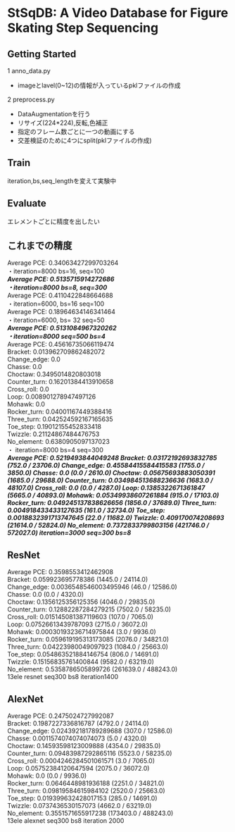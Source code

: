 # StSqDB: A Video Database for Figure Skating Step Sequencing


## Getting Started
1 anno_data.py
 * imageとlavel(0~12)の情報が入っているpklファイルの作成

2 preprocess.py
 * DataAugmentationを行う  
  * リサイズ(224*224),反転,色補正  
  * 指定のフレーム数ごとに一つの動画にする  
  * 交差検証のために4つにsplit(pklファイルの作成)


## Train
iteration,bs,seq_lengthを変えて実験中



## Evaluate
エレメントごとに精度を出したい


## これまでの精度  
Average PCE: 0.34063427299703264  
 ・iteration=8000 bs=16, seq=100  
***Average PCE: 0.5135715914272686  
 ・iteration=8000 bs=8, seq=300***      
Average PCE: 0.4110422848664688  
 ・iteration=6000, bs=16 seq=100  
Average PCE: 0.18964634146341464  
 ・iteration=6000, bs= 32 seq=50  
***Average PCE: 0.5131084967320262  
 ・iteration=8000 seq=500 bs=4***  
Average PCE: 0.45616735066119474  
Bracket: 0.013962709862482072  
Change_edge: 0.0  
Chasse: 0.0  
Choctaw: 0.3495014820803018  
Counter_turn: 0.16201384413910658  
Cross_roll: 0.0  
Loop: 0.008901278947497126  
Mohawk: 0.0  
Rocker_turn: 0.04001167449388416  
Three_turn: 0.042524592167165635  
Toe_step: 0.19012155452833418  
Twizzle: 0.21124867484476753  
No_element: 0.6380905097137023  
 ・ iteration=8000 bs=4 seq=300  
***Average PCE: 0.5219493844049248
Bracket: 0.03172192693832785 (752.0 / 23706.0)
Change_edge: 0.45584415584415583 (1755.0 / 3850.0)
Chasse: 0.0 (0.0 / 2610.0)
Choctaw: 0.05675693883050391 (1685.0 / 29688.0)
Counter_turn: 0.034984513688236636 (1683.0 / 48107.0)
Cross_roll: 0.0 (0.0 / 4287.0)
Loop: 0.1385322671361847 (5665.0 / 40893.0)
Mohawk: 0.05349938607261884 (915.0 / 17103.0)
Rocker_turn: 0.049245137838626656 (1856.0 / 37689.0)
Three_turn: 0.004918433433127635 (161.0 / 32734.0)
Toe_step: 0.0018832391713747645 (22.0 / 11682.0)
Twizzle: 0.409170074208693 (21614.0 / 52824.0)
No_element: 0.7372833799803156 (421746.0 / 572027.0)
iteration=3000 seq=300 bs=8***


## ResNet
Average PCE: 0.3598553412462908  
Bracket: 0.059923695778386 (1445.0 / 24114.0)  
Change_edge: 0.0036548546003495946 (46.0 / 12586.0)  
Chasse: 0.0 (0.0 / 4320.0)  
Choctaw: 0.1356125356125356 (4046.0 / 29835.0)  
Counter_turn: 0.12882287284279215 (7502.0 / 58235.0)  
Cross_roll: 0.015145081387119603 (107.0 / 7065.0)  
Loop: 0.07526613439787093 (2715.0 / 36072.0)  
Mohawk: 0.00030193236714975844 (3.0 / 9936.0)  
Rocker_turn: 0.059619195313173085 (2076.0 / 34821.0)  
Three_turn: 0.04223980049097923 (1084.0 / 25663.0)  
Toe_step: 0.054863521884146754 (806.0 / 14691.0)  
Twizzle: 0.15156835761400844 (9582.0 / 63219.0)  
No_element: 0.5358786505899726 (261639.0 / 488243.0)  
13ele resnet seq300 bs8 iteration1400  


## AlexNet
Average PCE: 0.2475024727992087  
Bracket: 0.1987227336816787 (4792.0 / 24114.0)  
Change_edge: 0.024392181789289688 (307.0 / 12586.0)  
Chasse: 0.0011574074074074073 (5.0 / 4320.0)  
Choctaw: 0.14593598123009888 (4354.0 / 29835.0)  
Counter_turn: 0.09483987292865116 (5523.0 / 58235.0)  
Cross_roll: 0.0004246284501061571 (3.0 / 7065.0)  
Loop: 0.05752384120647594 (2075.0 / 36072.0)  
Mohawk: 0.0 (0.0 / 9936.0)  
Rocker_turn: 0.0646448981936188 (2251.0 / 34821.0)  
Three_turn: 0.09819584615984102 (2520.0 / 25663.0)  
Toe_step: 0.019399632428017153 (285.0 / 14691.0)  
Twizzle: 0.0737436530157073 (4662.0 / 63219.0)  
No_element: 0.3551571655917238 (173403.0 / 488243.0)  
13ele alexnet seq300 bs8 iteration 2000  
